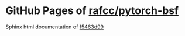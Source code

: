 GitHub Pages of [rafcc/pytorch-bsf](https://github.com/rafcc/pytorch-bsf.git)
===
Sphinx html documentation of [f5463d99](https://github.com/rafcc/pytorch-bsf/tree/f5463d99e4a661597bc7995d3da0a74592776de3)
